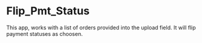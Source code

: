 # Flip_Pmt_Status

This app, works with a list of orders provided into the upload field. It will flip payment statuses as choosen.
